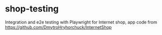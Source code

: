# shop-testing
Integration and e2e testing with Playwright for Internet shop, app code from https://github.com/DmytroHryhorchuck/InternetShop
